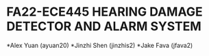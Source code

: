 # FA22-ECE445 HEARING DAMAGE DETECTOR AND ALARM SYSTEM
*Alex Yuan (ayuan20)
*Jinzhi Shen (jinzhis2)
*Jake Fava (jfava2)
